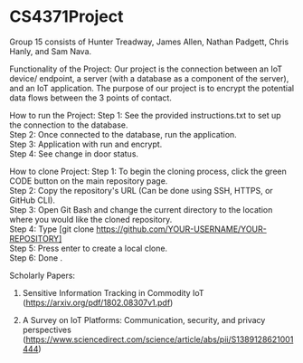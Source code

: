# CS4371Project

Group 15 consists of Hunter Treadway, James Allen, Nathan Padgett, Chris Hanly, and Sam Nava.

Functionality of the Project:
Our project is the connection between an IoT device/ endpoint, a server (with a database as a component of the server), and an IoT application. The
purpose of our project is to encrypt the potential data flows between the 3 points of contact.

How to run the Project:
Step 1: See the provided instructions.txt to set up the connection to the database.   
Step 2: Once connected to the database, run the application.   
Step 3: Application with run and encrypt.  
Step 4: See change in door status.   

How to clone Project:
Step 1: To begin the cloning process, click the green CODE button on the main repository page.   
Step 2: Copy the repository's URL (Can be done using SSH, HTTPS, or GitHub CLI).   
Step 3: Open Git Bash and change the current directory to the location where you would like the cloned repository.   
Step 4: Type [git clone https://github.com/YOUR-USERNAME/YOUR-REPOSITORY]   
Step 5: Press enter to create a local clone.   
Step 6: Done   .

Scholarly Papers:
1. Sensitive Information Tracking in Commodity IoT (https://arxiv.org/pdf/1802.08307v1.pdf)
      
2. A Survey on IoT Platforms: Communication, security, and privacy perspectives (https://www.sciencedirect.com/science/article/abs/pii/S1389128621001444)
     
